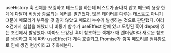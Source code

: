 useHistory 훅 전체를 모킹하고 테스트를 하는데 테스트가 끝나지 않고 메모리 용량 한계에 다달아 비정상 종료되는 에러를 발견했다. 많은 데이터를 다루는 테스트도 아니기 떄문에 메모리가 부족할 것 같지 않았고 메모리 누수가 발생하는 것으로 판단했다. 여러 조건에서 실험을 해봤더니 비동기 함수가 useEffect 안에 있고 모킹된 훅이 deps에 있는 조건에서 발생했다. 아마도 모킹된 훅이 참조하는 객체가 매 렌더링마다 새로운 참조를 생성하고 이에 따라 useEffect가 계속 호출되고 Promise가 쌓여 메모리를 점유함으로 인해 생긴 현상이라고 추측해본다.